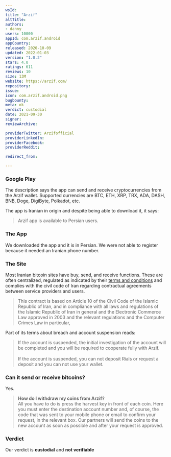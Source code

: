 ```yaml
---
wsId: 
title: "Arzif"
altTitle: 
authors:
- danny
users: 10000
appId: com.arzif.android
appCountry: 
released: 2020-10-09
updated: 2022-01-03
version: "1.0.2"
stars: 4.0
ratings: 611
reviews: 10
size: 13M
website: https://arzif.com/
repository: 
issue: 
icon: com.arzif.android.png
bugbounty: 
meta: ok
verdict: custodial
date: 2021-09-30
signer: 
reviewArchive:

providerTwitter: Arzifofficial
providerLinkedIn: 
providerFacebook: 
providerReddit: 

redirect_from:

---
```


### Google Play

The description says the app can send and receive cryptocurrencies from the Arzif wallet. Supported currencies are BTC, ETH, XRP, TRX, ADA, DASH, BNB, Doge, DigiByte, Polkadot, etc. 

The app is Iranian in origin and despite being able to download it, it says:

> Arzif app is available to Persian users.

### The App

We downloaded the app and it is in Persian. We were not able to register because it needed an Iranian phone number.

### The Site

Most Iranian bitcoin sites have buy, send, and receive functions. These are often centralized, regulated as indicated by their [terms and conditions](https://arzif.com/terms-and-conditions) and complies with the civil code of Iran regarding contractual agreements between service providers and users.

>This contract is based on Article 10 of the Civil Code of the Islamic Republic of Iran, and in compliance with all laws and regulations of the Islamic Republic of Iran in general and the Electronic Commerce Law approved in 2003 and the relevant regulations and the Computer Crimes Law in particular,

Part of its terms about breach and account suspension reads:

> If the account is suspended, the initial investigation of the account will be completed and you will be required to cooperate fully with Arzif.<br><br>
If the account is suspended, you can not deposit Rials or request a deposit and you can not use your wallet.

### Can it send or receive bitcoins?
Yes.

> **How do I withdraw my coins from Arzif?**<br>
All you have to do is press the harvest key in front of each coin. Here you must enter the destination account number and, of course, the code that was sent to your mobile phone or email to confirm your request, in the relevant box. Our partners will send the coins to the new account as soon as possible and after your request is approved.

### Verdict

Our verdict is **custodial** and **not verifiable**
